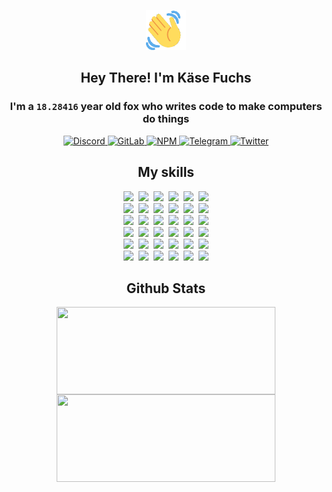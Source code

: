 <div><p align=center><img src=./resources/images/wave.gif width=64px height=64px></p><h2 align=center>Hey There! I'm Käse Fuchs</h2><h3 align=center>I'm a <code>18.28416</code> year old fox who writes code to make computers do things</h3><p align=center><a href=https://discord.com/users/507526681125322772><img alt=Discord src="https://img.shields.io/badge/Discord-5865F2?logo=discord&logoColor=white&style=flat-square#31417672be9eb6516b050657d921c19b"> </a><a href=https://gitlab.com/kasefuchs><img alt=GitLab src="https://img.shields.io/badge/GitLab-330F63?logo=gitlab&logoColor=white&style=flat-square#31417672be9eb6516b050657d921c19b"> </a><a href=https://npmjs.com/~kasefuchs><img alt=NPM src="https://img.shields.io/badge/NPM-CB3837?logo=npm&logoColor=white&style=flat-square#31417672be9eb6516b050657d921c19b"> </a><a href=https://t.me/kasefuchs><img alt=Telegram src="https://img.shields.io/badge/Telegram-2CA5E0?logo=telegram&logoColor=white&style=flat-square#31417672be9eb6516b050657d921c19b"> </a><a href=https://twitter.com/kasefuchs><img alt=Twitter src="https://img.shields.io/badge/Twitter-1DA1F2?logo=twitter&logoColor=white&style=flat-square#31417672be9eb6516b050657d921c19b"></a></p><h2 align=center>My skills</h2><p align=center><a href=https://aws.amazon.com/ ><picture><source srcset="https://skillicons.dev/icons?i=aws&theme=dark#31417672be9eb6516b050657d921c19b" media="(prefers-color-scheme: dark)"><source srcset="https://skillicons.dev/icons?i=aws&theme=light#31417672be9eb6516b050657d921c19b" media="(prefers-color-scheme: light), (prefers-color-scheme: no-preference)"><img src="https://skillicons.dev/icons?i=aws&theme=light#31417672be9eb6516b050657d921c19b"></picture></a>&nbsp;&nbsp;<a href=https://en.wikipedia.org/wiki/Bash_(Unix_shell)><picture><source srcset="https://skillicons.dev/icons?i=bash&theme=dark#31417672be9eb6516b050657d921c19b" media="(prefers-color-scheme: dark)"><source srcset="https://skillicons.dev/icons?i=bash&theme=light#31417672be9eb6516b050657d921c19b" media="(prefers-color-scheme: light), (prefers-color-scheme: no-preference)"><img src="https://skillicons.dev/icons?i=bash&theme=light#31417672be9eb6516b050657d921c19b"></picture></a>&nbsp;&nbsp;<a href=https://discord.com/developers/docs><picture><source srcset="https://skillicons.dev/icons?i=bots&theme=dark#31417672be9eb6516b050657d921c19b" media="(prefers-color-scheme: dark)"><source srcset="https://skillicons.dev/icons?i=bots&theme=light#31417672be9eb6516b050657d921c19b" media="(prefers-color-scheme: light), (prefers-color-scheme: no-preference)"><img src="https://skillicons.dev/icons?i=bots&theme=light#31417672be9eb6516b050657d921c19b"></picture></a>&nbsp;&nbsp;<a href=https://www.cloudflare.com/ ><picture><source srcset="https://skillicons.dev/icons?i=cloudflare&theme=dark#31417672be9eb6516b050657d921c19b" media="(prefers-color-scheme: dark)"><source srcset="https://skillicons.dev/icons?i=cloudflare&theme=light#31417672be9eb6516b050657d921c19b" media="(prefers-color-scheme: light), (prefers-color-scheme: no-preference)"><img src="https://skillicons.dev/icons?i=cloudflare&theme=light#31417672be9eb6516b050657d921c19b"></picture></a>&nbsp;&nbsp;<a href=https://en.wikipedia.org/wiki/CSS><picture><source srcset="https://skillicons.dev/icons?i=css&theme=dark#31417672be9eb6516b050657d921c19b" media="(prefers-color-scheme: dark)"><source srcset="https://skillicons.dev/icons?i=css&theme=light#31417672be9eb6516b050657d921c19b" media="(prefers-color-scheme: light), (prefers-color-scheme: no-preference)"><img src="https://skillicons.dev/icons?i=css&theme=light#31417672be9eb6516b050657d921c19b"></picture></a>&nbsp;&nbsp;<a href=https://www.docker.com/ ><picture><source srcset="https://skillicons.dev/icons?i=docker&theme=dark#31417672be9eb6516b050657d921c19b" media="(prefers-color-scheme: dark)"><source srcset="https://skillicons.dev/icons?i=docker&theme=light#31417672be9eb6516b050657d921c19b" media="(prefers-color-scheme: light), (prefers-color-scheme: no-preference)"><img src="https://skillicons.dev/icons?i=docker&theme=light#31417672be9eb6516b050657d921c19b"></picture></a><br><a href=https://www.electronjs.org/ ><picture><source srcset="https://skillicons.dev/icons?i=electron&theme=dark#31417672be9eb6516b050657d921c19b" media="(prefers-color-scheme: dark)"><source srcset="https://skillicons.dev/icons?i=electron&theme=light#31417672be9eb6516b050657d921c19b" media="(prefers-color-scheme: light), (prefers-color-scheme: no-preference)"><img src="https://skillicons.dev/icons?i=electron&theme=light#31417672be9eb6516b050657d921c19b"></picture></a>&nbsp;&nbsp;<a href=https://expressjs.com/ ><picture><source srcset="https://skillicons.dev/icons?i=express&theme=dark#31417672be9eb6516b050657d921c19b" media="(prefers-color-scheme: dark)"><source srcset="https://skillicons.dev/icons?i=express&theme=light#31417672be9eb6516b050657d921c19b" media="(prefers-color-scheme: light), (prefers-color-scheme: no-preference)"><img src="https://skillicons.dev/icons?i=express&theme=light#31417672be9eb6516b050657d921c19b"></picture></a>&nbsp;&nbsp;<a href=https://www.figma.com/ ><picture><source srcset="https://skillicons.dev/icons?i=figma&theme=dark#31417672be9eb6516b050657d921c19b" media="(prefers-color-scheme: dark)"><source srcset="https://skillicons.dev/icons?i=figma&theme=light#31417672be9eb6516b050657d921c19b" media="(prefers-color-scheme: light), (prefers-color-scheme: no-preference)"><img src="https://skillicons.dev/icons?i=figma&theme=light#31417672be9eb6516b050657d921c19b"></picture></a>&nbsp;&nbsp;<a href=https://firebase.google.com/ ><picture><source srcset="https://skillicons.dev/icons?i=firebase&theme=dark#31417672be9eb6516b050657d921c19b" media="(prefers-color-scheme: dark)"><source srcset="https://skillicons.dev/icons?i=firebase&theme=light#31417672be9eb6516b050657d921c19b" media="(prefers-color-scheme: light), (prefers-color-scheme: no-preference)"><img src="https://skillicons.dev/icons?i=firebase&theme=light#31417672be9eb6516b050657d921c19b"></picture></a>&nbsp;&nbsp;<a href=https://flask.palletsprojects.com/ ><picture><source srcset="https://skillicons.dev/icons?i=flask&theme=dark#31417672be9eb6516b050657d921c19b" media="(prefers-color-scheme: dark)"><source srcset="https://skillicons.dev/icons?i=flask&theme=light#31417672be9eb6516b050657d921c19b" media="(prefers-color-scheme: light), (prefers-color-scheme: no-preference)"><img src="https://skillicons.dev/icons?i=flask&theme=light#31417672be9eb6516b050657d921c19b"></picture></a>&nbsp;&nbsp;<a href=https://cloud.google.com/ ><picture><source srcset="https://skillicons.dev/icons?i=gcp&theme=dark#31417672be9eb6516b050657d921c19b" media="(prefers-color-scheme: dark)"><source srcset="https://skillicons.dev/icons?i=gcp&theme=light#31417672be9eb6516b050657d921c19b" media="(prefers-color-scheme: light), (prefers-color-scheme: no-preference)"><img src="https://skillicons.dev/icons?i=gcp&theme=light#31417672be9eb6516b050657d921c19b"></picture></a><br><a href=https://git-scm.com/ ><picture><source srcset="https://skillicons.dev/icons?i=git&theme=dark#31417672be9eb6516b050657d921c19b" media="(prefers-color-scheme: dark)"><source srcset="https://skillicons.dev/icons?i=git&theme=light#31417672be9eb6516b050657d921c19b" media="(prefers-color-scheme: light), (prefers-color-scheme: no-preference)"><img src="https://skillicons.dev/icons?i=git&theme=light#31417672be9eb6516b050657d921c19b"></picture></a>&nbsp;&nbsp;<a href=https://github.com/ ><picture><source srcset="https://skillicons.dev/icons?i=github&theme=dark#31417672be9eb6516b050657d921c19b" media="(prefers-color-scheme: dark)"><source srcset="https://skillicons.dev/icons?i=github&theme=light#31417672be9eb6516b050657d921c19b" media="(prefers-color-scheme: light), (prefers-color-scheme: no-preference)"><img src="https://skillicons.dev/icons?i=github&theme=light#31417672be9eb6516b050657d921c19b"></picture></a>&nbsp;&nbsp;<a href=https://gitlab.com/ ><picture><source srcset="https://skillicons.dev/icons?i=gitlab&theme=dark#31417672be9eb6516b050657d921c19b" media="(prefers-color-scheme: dark)"><source srcset="https://skillicons.dev/icons?i=gitlab&theme=light#31417672be9eb6516b050657d921c19b" media="(prefers-color-scheme: light), (prefers-color-scheme: no-preference)"><img src="https://skillicons.dev/icons?i=gitlab&theme=light#31417672be9eb6516b050657d921c19b"></picture></a>&nbsp;&nbsp;<a href=https://www.heroku.com/ ><picture><source srcset="https://skillicons.dev/icons?i=heroku&theme=dark#31417672be9eb6516b050657d921c19b" media="(prefers-color-scheme: dark)"><source srcset="https://skillicons.dev/icons?i=heroku&theme=light#31417672be9eb6516b050657d921c19b" media="(prefers-color-scheme: light), (prefers-color-scheme: no-preference)"><img src="https://skillicons.dev/icons?i=heroku&theme=light#31417672be9eb6516b050657d921c19b"></picture></a>&nbsp;&nbsp;<a href=https://en.wikipedia.org/wiki/HTML><picture><source srcset="https://skillicons.dev/icons?i=html&theme=dark#31417672be9eb6516b050657d921c19b" media="(prefers-color-scheme: dark)"><source srcset="https://skillicons.dev/icons?i=html&theme=light#31417672be9eb6516b050657d921c19b" media="(prefers-color-scheme: light), (prefers-color-scheme: no-preference)"><img src="https://skillicons.dev/icons?i=html&theme=light#31417672be9eb6516b050657d921c19b"></picture></a>&nbsp;&nbsp;<a href=https://en.wikipedia.org/wiki/JavaScript><picture><source srcset="https://skillicons.dev/icons?i=js&theme=dark#31417672be9eb6516b050657d921c19b" media="(prefers-color-scheme: dark)"><source srcset="https://skillicons.dev/icons?i=js&theme=light#31417672be9eb6516b050657d921c19b" media="(prefers-color-scheme: light), (prefers-color-scheme: no-preference)"><img src="https://skillicons.dev/icons?i=js&theme=light#31417672be9eb6516b050657d921c19b"></picture></a><br><a href=https://en.wikipedia.org/wiki/Linux><picture><source srcset="https://skillicons.dev/icons?i=linux&theme=dark#31417672be9eb6516b050657d921c19b" media="(prefers-color-scheme: dark)"><source srcset="https://skillicons.dev/icons?i=linux&theme=light#31417672be9eb6516b050657d921c19b" media="(prefers-color-scheme: light), (prefers-color-scheme: no-preference)"><img src="https://skillicons.dev/icons?i=linux&theme=light#31417672be9eb6516b050657d921c19b"></picture></a>&nbsp;&nbsp;<a href=https://mui.com/ ><picture><source srcset="https://skillicons.dev/icons?i=materialui&theme=dark#31417672be9eb6516b050657d921c19b" media="(prefers-color-scheme: dark)"><source srcset="https://skillicons.dev/icons?i=materialui&theme=light#31417672be9eb6516b050657d921c19b" media="(prefers-color-scheme: light), (prefers-color-scheme: no-preference)"><img src="https://skillicons.dev/icons?i=materialui&theme=light#31417672be9eb6516b050657d921c19b"></picture></a>&nbsp;&nbsp;<a href=https://en.wikipedia.org/wiki/Markdown><picture><source srcset="https://skillicons.dev/icons?i=md&theme=dark#31417672be9eb6516b050657d921c19b" media="(prefers-color-scheme: dark)"><source srcset="https://skillicons.dev/icons?i=md&theme=light#31417672be9eb6516b050657d921c19b" media="(prefers-color-scheme: light), (prefers-color-scheme: no-preference)"><img src="https://skillicons.dev/icons?i=md&theme=light#31417672be9eb6516b050657d921c19b"></picture></a>&nbsp;&nbsp;<a href=https://www.mongodb.com/ ><picture><source srcset="https://skillicons.dev/icons?i=mongodb&theme=dark#31417672be9eb6516b050657d921c19b" media="(prefers-color-scheme: dark)"><source srcset="https://skillicons.dev/icons?i=mongodb&theme=light#31417672be9eb6516b050657d921c19b" media="(prefers-color-scheme: light), (prefers-color-scheme: no-preference)"><img src="https://skillicons.dev/icons?i=mongodb&theme=light#31417672be9eb6516b050657d921c19b"></picture></a>&nbsp;&nbsp;<a href=https://www.mysql.com/ ><picture><source srcset="https://skillicons.dev/icons?i=mysql&theme=dark#31417672be9eb6516b050657d921c19b" media="(prefers-color-scheme: dark)"><source srcset="https://skillicons.dev/icons?i=mysql&theme=light#31417672be9eb6516b050657d921c19b" media="(prefers-color-scheme: light), (prefers-color-scheme: no-preference)"><img src="https://skillicons.dev/icons?i=mysql&theme=light#31417672be9eb6516b050657d921c19b"></picture></a>&nbsp;&nbsp;<a href=https://nextjs.org/ ><picture><source srcset="https://skillicons.dev/icons?i=nextjs&theme=dark#31417672be9eb6516b050657d921c19b" media="(prefers-color-scheme: dark)"><source srcset="https://skillicons.dev/icons?i=nextjs&theme=light#31417672be9eb6516b050657d921c19b" media="(prefers-color-scheme: light), (prefers-color-scheme: no-preference)"><img src="https://skillicons.dev/icons?i=nextjs&theme=light#31417672be9eb6516b050657d921c19b"></picture></a><br><a href=https://nodejs.org/en/ ><picture><source srcset="https://skillicons.dev/icons?i=nodejs&theme=dark#31417672be9eb6516b050657d921c19b" media="(prefers-color-scheme: dark)"><source srcset="https://skillicons.dev/icons?i=nodejs&theme=light#31417672be9eb6516b050657d921c19b" media="(prefers-color-scheme: light), (prefers-color-scheme: no-preference)"><img src="https://skillicons.dev/icons?i=nodejs&theme=light#31417672be9eb6516b050657d921c19b"></picture></a>&nbsp;&nbsp;<a href=https://www.postgresql.org/ ><picture><source srcset="https://skillicons.dev/icons?i=postgres&theme=dark#31417672be9eb6516b050657d921c19b" media="(prefers-color-scheme: dark)"><source srcset="https://skillicons.dev/icons?i=postgres&theme=light#31417672be9eb6516b050657d921c19b" media="(prefers-color-scheme: light), (prefers-color-scheme: no-preference)"><img src="https://skillicons.dev/icons?i=postgres&theme=light#31417672be9eb6516b050657d921c19b"></picture></a>&nbsp;&nbsp;<a href=https://learn.microsoft.com/en-us/powershell/ ><picture><source srcset="https://skillicons.dev/icons?i=powershell&theme=dark#31417672be9eb6516b050657d921c19b" media="(prefers-color-scheme: dark)"><source srcset="https://skillicons.dev/icons?i=powershell&theme=light#31417672be9eb6516b050657d921c19b" media="(prefers-color-scheme: light), (prefers-color-scheme: no-preference)"><img src="https://skillicons.dev/icons?i=powershell&theme=light#31417672be9eb6516b050657d921c19b"></picture></a>&nbsp;&nbsp;<a href=https://www.python.org/ ><picture><source srcset="https://skillicons.dev/icons?i=py&theme=dark#31417672be9eb6516b050657d921c19b" media="(prefers-color-scheme: dark)"><source srcset="https://skillicons.dev/icons?i=py&theme=light#31417672be9eb6516b050657d921c19b" media="(prefers-color-scheme: light), (prefers-color-scheme: no-preference)"><img src="https://skillicons.dev/icons?i=py&theme=light#31417672be9eb6516b050657d921c19b"></picture></a>&nbsp;&nbsp;<a href=https://www.raspberrypi.org/ ><picture><source srcset="https://skillicons.dev/icons?i=raspberrypi&theme=dark#31417672be9eb6516b050657d921c19b" media="(prefers-color-scheme: dark)"><source srcset="https://skillicons.dev/icons?i=raspberrypi&theme=light#31417672be9eb6516b050657d921c19b" media="(prefers-color-scheme: light), (prefers-color-scheme: no-preference)"><img src="https://skillicons.dev/icons?i=raspberrypi&theme=light#31417672be9eb6516b050657d921c19b"></picture></a>&nbsp;&nbsp;<a href=https://reactjs.org/ ><picture><source srcset="https://skillicons.dev/icons?i=react&theme=dark#31417672be9eb6516b050657d921c19b" media="(prefers-color-scheme: dark)"><source srcset="https://skillicons.dev/icons?i=react&theme=light#31417672be9eb6516b050657d921c19b" media="(prefers-color-scheme: light), (prefers-color-scheme: no-preference)"><img src="https://skillicons.dev/icons?i=react&theme=light#31417672be9eb6516b050657d921c19b"></picture></a><br><a href=https://redux.js.org/ ><picture><source srcset="https://skillicons.dev/icons?i=redux&theme=dark#31417672be9eb6516b050657d921c19b" media="(prefers-color-scheme: dark)"><source srcset="https://skillicons.dev/icons?i=redux&theme=light#31417672be9eb6516b050657d921c19b" media="(prefers-color-scheme: light), (prefers-color-scheme: no-preference)"><img src="https://skillicons.dev/icons?i=redux&theme=light#31417672be9eb6516b050657d921c19b"></picture></a>&nbsp;&nbsp;<a href=https://en.wikipedia.org/wiki/Regular_expression><picture><source srcset="https://skillicons.dev/icons?i=regex&theme=dark#31417672be9eb6516b050657d921c19b" media="(prefers-color-scheme: dark)"><source srcset="https://skillicons.dev/icons?i=regex&theme=light#31417672be9eb6516b050657d921c19b" media="(prefers-color-scheme: light), (prefers-color-scheme: no-preference)"><img src="https://skillicons.dev/icons?i=regex&theme=light#31417672be9eb6516b050657d921c19b"></picture></a>&nbsp;&nbsp;<a href=https://en.wikipedia.org/wiki/Sass_(stylesheet_language)><picture><source srcset="https://skillicons.dev/icons?i=sass&theme=dark#31417672be9eb6516b050657d921c19b" media="(prefers-color-scheme: dark)"><source srcset="https://skillicons.dev/icons?i=sass&theme=light#31417672be9eb6516b050657d921c19b" media="(prefers-color-scheme: light), (prefers-color-scheme: no-preference)"><img src="https://skillicons.dev/icons?i=sass&theme=light#31417672be9eb6516b050657d921c19b"></picture></a>&nbsp;&nbsp;<a href=https://www.typescriptlang.org/ ><picture><source srcset="https://skillicons.dev/icons?i=ts&theme=dark#31417672be9eb6516b050657d921c19b" media="(prefers-color-scheme: dark)"><source srcset="https://skillicons.dev/icons?i=ts&theme=light#31417672be9eb6516b050657d921c19b" media="(prefers-color-scheme: light), (prefers-color-scheme: no-preference)"><img src="https://skillicons.dev/icons?i=ts&theme=light#31417672be9eb6516b050657d921c19b"></picture></a>&nbsp;&nbsp;<a href=https://unity.com/ ><picture><source srcset="https://skillicons.dev/icons?i=unity&theme=dark#31417672be9eb6516b050657d921c19b" media="(prefers-color-scheme: dark)"><source srcset="https://skillicons.dev/icons?i=unity&theme=light#31417672be9eb6516b050657d921c19b" media="(prefers-color-scheme: light), (prefers-color-scheme: no-preference)"><img src="https://skillicons.dev/icons?i=unity&theme=light#31417672be9eb6516b050657d921c19b"></picture></a>&nbsp;&nbsp;<a href=https://workers.cloudflare.com/ ><picture><source srcset="https://skillicons.dev/icons?i=workers&theme=dark#31417672be9eb6516b050657d921c19b" media="(prefers-color-scheme: dark)"><source srcset="https://skillicons.dev/icons?i=workers&theme=light#31417672be9eb6516b050657d921c19b" media="(prefers-color-scheme: light), (prefers-color-scheme: no-preference)"><img src="https://skillicons.dev/icons?i=workers&theme=light#31417672be9eb6516b050657d921c19b"></picture></a><br></p><h2 align=center>Github Stats</h2><p align=center><picture><source srcset="https://github-readme-stats-kasefuchs.vercel.app/api/?count_private=true&hide_border=true&hide_rank=true&line_height=20&hide_title=true&username=Kasefuchs&theme=dark#31417672be9eb6516b050657d921c19b" media="(prefers-color-scheme: dark)"><source srcset="https://github-readme-stats-kasefuchs.vercel.app/api/?count_private=true&hide_border=true&hide_rank=true&line_height=20&hide_title=true&username=Kasefuchs&theme=light#31417672be9eb6516b050657d921c19b" media="(prefers-color-scheme: light), (prefers-color-scheme: no-preference)"><img align=middle width=350 height=140 src="https://github-readme-stats-kasefuchs.vercel.app/api/?count_private=true&hide_border=true&hide_rank=true&line_height=20&hide_title=true&username=Kasefuchs&theme=light#31417672be9eb6516b050657d921c19b"></picture><picture><source srcset="https://github-readme-stats-kasefuchs.vercel.app/api/top-langs/?count_private=true&hide_border=true&layout=compact&username=Kasefuchs&theme=dark#31417672be9eb6516b050657d921c19b" media="(prefers-color-scheme: dark)"><source srcset="https://github-readme-stats-kasefuchs.vercel.app/api/top-langs/?count_private=true&hide_border=true&layout=compact&username=Kasefuchs&theme=light#31417672be9eb6516b050657d921c19b" media="(prefers-color-scheme: light), (prefers-color-scheme: no-preference)"><img align=middle width=350 height=140 src="https://github-readme-stats-kasefuchs.vercel.app/api/top-langs/?count_private=true&hide_border=true&layout=compact&username=Kasefuchs&theme=light#31417672be9eb6516b050657d921c19b"></picture></p><img src="https://hit.yhype.me/github/profile?user_id=64592097#31417672be9eb6516b050657d921c19b" alt=""></div>